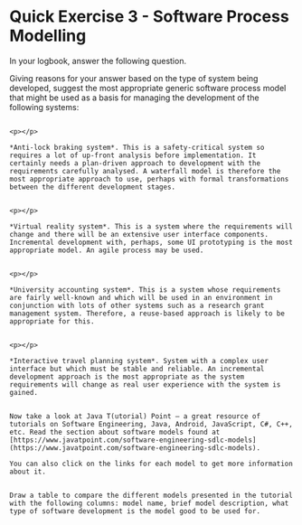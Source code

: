 # Quick Exercise 3 - Software Process Modelling

In your logbook, answer the following question.

Giving reasons for your answer based on the type of system being developed, suggest the most appropriate generic software process model that might be used as a basis for managing the development of the following systems: 

~~~admonish question collapsible=true title='A system to control anti-lock braking in a car'

<p></p>

*Anti-lock braking system*. This is a safety-critical system so requires a lot of up-front analysis before implementation. It certainly needs a plan-driven approach to development with the requirements carefully analysed. A waterfall model is therefore the most appropriate approach to use, perhaps with formal transformations between the different development stages.

~~~

<p></p>

~~~admonish question collapsible=true title='A virtual reality system to support software maintenance'

<p></p>

*Virtual reality system*. This is a system where the requirements will change and there will be an extensive user interface components. Incremental development with, perhaps, some UI prototyping is the most appropriate model. An agile process may be used. 

~~~

<p></p>

~~~admonish question collapsible=true title='A university accounting system that replaces an existing system'

<p></p>

*University accounting system*. This is a system whose requirements are fairly well-known and which will be used in an environment in conjunction with lots of other systems such as a research grant management system. Therefore, a reuse-based approach is likely to be appropriate for this.

~~~

<p></p>

~~~admonish question collapsible=true title='An interactive travel planning system that helps users plan journeys with the lowest environmental impact'

<p></p>

*Interactive travel planning system*. System with a complex user interface but which must be stable and reliable. An incremental development approach is the most appropriate as the system requirements will change as real user experience with the system is gained. 

~~~

<p></p>

~~~admonish todo

Now take a look at Java T(utorial) Point – a great resource of tutorials on Software Engineering, Java, Android, JavaScript, C#, C++, etc. Read the section about software models found at [https://www.javatpoint.com/software-engineering-sdlc-models](https://www.javatpoint.com/software-engineering-sdlc-models). 

You can also click on the links for each model to get more information about it. 

~~~

~~~admonish question

Draw a table to compare the different models presented in the tutorial with the following columns: model name, brief model description, what type of software development is the model good to be used for.

~~~
